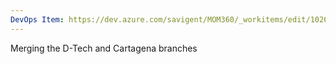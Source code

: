 ```yaml
---
DevOps Item: https://dev.azure.com/savigent/MOM360/_workitems/edit/102624
---
```

Merging the D-Tech and Cartagena branches